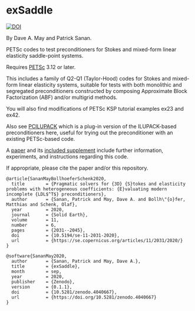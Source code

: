 # exSaddle

[![DOI](https://zenodo.org/badge/DOI/10.5281/zenodo.4040667.svg)](https://doi.org/10.5281/zenodo.4040667)

By Dave A. May and Patrick Sanan.

PETSc codes to test preconditioners for Stokes and mixed-form linear elasticity saddle-point systems.

Requires [PETSc](https://mcs.anl.gov/petsc) 3.12 or later.

This includes a family of Q2-Q1 (Taylor-Hood) codes for Stokes and mixed-form linear elasticity systems, suitable for tests with both monolithic and segregated preconditioners constructed by composing Approximate Block Factorization (ABF) and/or multigrid methods.

You will also find modifications of PETSc KSP tutorial examples ex23 and ex42.

Also see [PCILUPACK](github.com/psanan/pcilupack) which is a plug-in
version of the ILUPACK-based preconditioners here, useful for trying
out the preconditioner with an existing PETSc-based code.

A [paper](https://se.copernicus.org/articles/11/2031/2020/) and its [included supplement](https://se.copernicus.org/articles/11/2031/2020/se-11-2031-2020-supplement.pdf) include further information, experiments, and instructions regarding this code.

If appropriate, please cite the paper and/or this repository.

```
@article{SananMayBollhoeferSchenk2020,
  title        = {Pragmatic solvers for {3D} {S}tokes and elasticity problems with heterogeneous coefficients: {E}valuating modern incomplete {LDL$^T$} preconditioners},
  author       = {Sanan, Patrick and May, Dave A. and Bollh\"{o}fer, Matthias and Schenk, Olaf},
  year         = 2020,
  journal      = {Solid Earth},
  volume       = 11,
  number       = 6,
  pages        = {2031--2045},
  doi          = {10.5194/se-11-2031-2020},
  url          = {https://se.copernicus.org/articles/11/2031/2020/}
}

@software{SananMay2020,
  author       = {Sanan, Patrick and May, Dave A.},
  title        = {exSaddle},
  month        = sep,
  year         = 2020,
  publisher    = {Zenodo},
  version      = {0.1.1},
  doi          = {10.5281/zenodo.4040667},
  url          = {https://doi.org/10.5281/zenodo.4040667}
}
```
